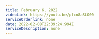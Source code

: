 ```yaml
---
title: February 6, 2022
videoLink: https://youtu.be/pfcn8aSLO00
serviceOrderlink: none
date: 2022-02-08T22:39:24.994Z
serviceDescription: none
---
```

